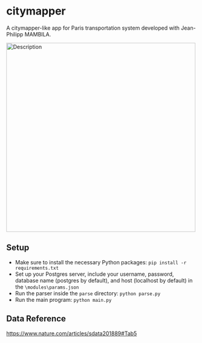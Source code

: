 # citymapper

A citymapper-like app for Paris transportation system developed with Jean-Philipp MAMBILA.

<img src="app_icon/parismap.png" alt="Description" width="500" height="500">

## Setup


- Make sure to install the necessary Python packages: `pip install -r requirements.txt`
- Set up your Postgres server, include your username, password, database name (postgres by default), and host (localhost by default) in the `\modules\params.json`
- Run the parser inside the `parse` directory: `python parse.py`
- Run the main program: `python main.py`


## Data Reference 

https://www.nature.com/articles/sdata201889#Tab5